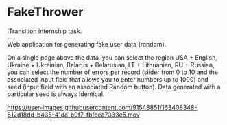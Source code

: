 # FakeThrower
ITransition internship task.

Web application for generating fake user data (random).

On a single page above the data, you can select the region USA + English, Ukraine + Ukrainian, Belarus + Belarusian, LT + Lithuanian, RU + Russian, you can select the number of errors per record (slider from 0 to 10 and the associated input field that allows you to enter numbers up to 1000) and seed (input field with an associated Random button). Data generated with a particular seed is always identical. 

https://user-images.githubusercontent.com/91548851/163408348-612d18dd-b435-41da-b9f7-fbfcea7333e5.mov

